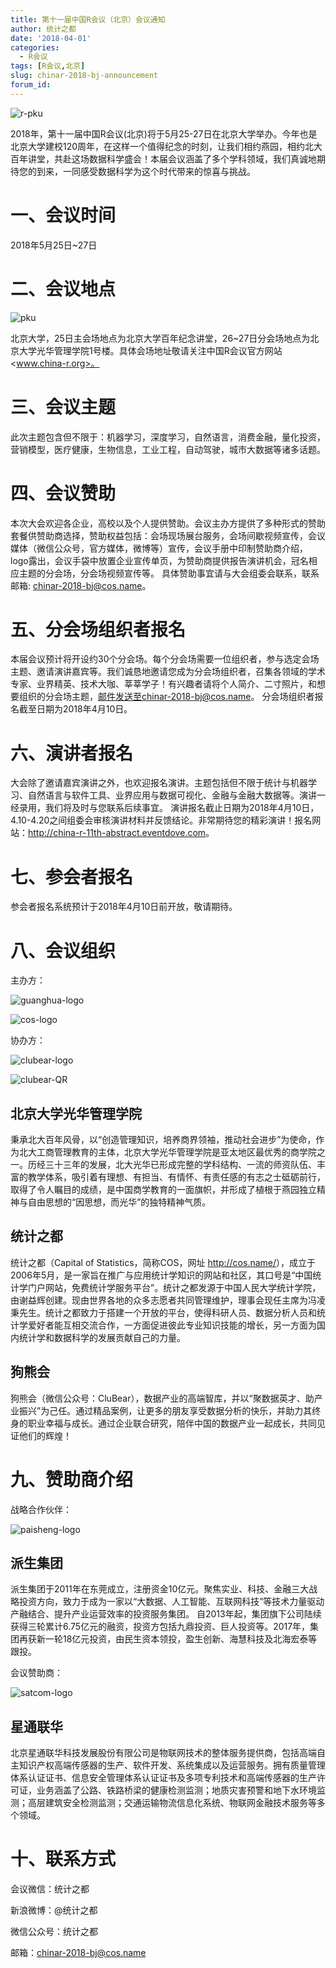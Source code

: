 ```yaml
---
title: 第十一届中国R会议（北京）会议通知
author: 统计之都
date: '2018-04-01'
categories:
  - R会议
tags: [R会议,北京]
slug: chinar-2018-bj-announcement
forum_id: 
---
```


![r-pku](https://mmbiz.qpic.cn/mmbiz_png/dMFkbmlFTgdgQZibLDevPKhicrhic6xumPUBpDMrmIwYToN92ZyDjcUu4upBsN5zzuKeoKVoTEeSmEkcoKG0wBYQA/640?wx_fmt=png)

2018年，第十一届中国R会议(北京)将于5月25-27日在北京大学举办。今年也是北京大学建校120周年，在这样一个值得纪念的时刻，让我们相约燕园，相约北大百年讲堂，共赴这场数据科学盛会！本届会议涵盖了多个学科领域，我们真诚地期待您的到来，一同感受数据科学为这个时代带来的惊喜与挑战。

# 一、会议时间

2018年5月25日~27日

# 二、会议地点

![pku](https://mmbiz.qpic.cn/mmbiz_jpg/dMFkbmlFTgdgQZibLDevPKhicrhic6xumPU5ToB8Jz3X2zK7M9O3TnhrPJDHp4rNaGAZ6Cia5NPkaIKMic3iaLFX4UZA/640?wx_fmt=jpeg)

北京大学，25日主会场地点为北京大学百年纪念讲堂，26~27日分会场地点为北京大学光华管理学院1号楼。具体会场地址敬请关注中国R会议官方网站<www.china-r.org>。

# 三、会议主题

此次主题包含但不限于：机器学习，深度学习，自然语言，消费金融，量化投资，营销模型，医疗健康，生物信息，工业工程，自动驾驶，城市大数据等诸多话题。

# 四、会议赞助

本次大会欢迎各企业，高校以及个人提供赞助。会议主办方提供了多种形式的赞助套餐供赞助商选择，赞助权益包括：会场现场展台服务，会场间歇视频宣传，会议媒体（微信公众号，官方媒体，微博等）宣传，会议手册中印制赞助商介绍，logo露出，会议手袋中放置企业宣传单页，为赞助商提供报告演讲机会，冠名相应主题的分会场，分会场视频宣传等。
具体赞助事宜请与大会组委会联系，联系邮箱: chinar-2018-bj@cos.name。

# 五、分会场组织者报名

本届会议预计将开设约30个分会场。每个分会场需要一位组织者，参与选定会场主题、邀请演讲嘉宾等。我们诚恳地邀请您成为分会场组织者，召集各领域的学术专家、业界精英、技术大咖、莘莘学子！有兴趣者请将个人简介、二寸照片，和想要组织的分会场主题，邮件发送至chinar-2018-bj@cos.name。
分会场组织者报名截至日期为2018年4月10日。

# 六、演讲者报名

大会除了邀请嘉宾演讲之外，也欢迎报名演讲。主题包括但不限于统计与机器学习、自然语言与软件工具、业界应用与数据可视化、金融与金融大数据等。演讲一经录用，我们将及时与您联系后续事宜。
演讲报名截止日期为2018年4月10日，4.10-4.20之间组委会审核演讲材料并反馈结论。非常期待您的精彩演讲！报名网站：<http://china-r-11th-abstract.eventdove.com>。

# 七、参会者报名

参会者报名系统预计于2018年4月10日前开放，敬请期待。

# 八、会议组织

主办方：

![guanghua-logo](https://mmbiz.qpic.cn/mmbiz_jpg/dMFkbmlFTgdgQZibLDevPKhicrhic6xumPUJOHriaHgPg6hvgbkpRtdtl2UM46ia9iaSlDicSDXp5ou0UkYeD64IyWAJw/640?wx_fmt=jpeg)

![cos-logo](https://mmbiz.qpic.cn/mmbiz_png/dMFkbmlFTgdgQZibLDevPKhicrhic6xumPU5gZ4RFZibQMZxuE5fyTcmgdg9I8FtqAsI4bRnfqXJOicBXTQNb1tsm5A/640?wx_fmt=png)

协办方：

![clubear-logo](https://mmbiz.qpic.cn/mmbiz_jpg/dMFkbmlFTgdgQZibLDevPKhicrhic6xumPUibIpfdpkTmEAU5Mvia2ZPHoiarQn38GfUOEHyKfjLDWIk8Gvwbibb94Q1w/640?wx_fmt=jpeg)

![clubear-QR](https://mmbiz.qpic.cn/mmbiz_jpg/dMFkbmlFTgdgQZibLDevPKhicrhic6xumPUbwrlGvyfdFg3BZhIxol9NPa6jonbAomrGKdTz2licKro76T6q8pv0FA/640?wx_fmt=jpeg)

## 北京大学光华管理学院

秉承北大百年风骨，以“创造管理知识，培养商界领袖，推动社会进步”为使命，作为北大工商管理教育的主体，北京大学光华管理学院是亚太地区最优秀的商学院之一。历经三十三年的发展，北大光华已形成完整的学科结构、一流的师资队伍、丰富的教学体系，吸引着有理想、有担当、有情怀、有责任感的有志之士砥砺前行，取得了令人瞩目的成绩，是中国商学教育的一面旗帜，并形成了植根于燕园独立精神与自由思想的“因思想，而光华”的独特精神气质。

## 统计之都

统计之都（Capital of Statistics，简称COS，网址 <http://cos.name/>），成立于2006年5月，是一家旨在推广与应用统计学知识的网站和社区，其口号是“中国统计学门户网站，免费统计学服务平台”。统计之都发源于中国人民大学统计学院，由谢益辉创建。现由世界各地的众多志愿者共同管理维护，理事会现任主席为冯凌秉先生。统计之都致力于搭建一个开放的平台，使得科研人员、数据分析人员和统计学爱好者能互相交流合作，一方面促进彼此专业知识技能的增长，另一方面为国内统计学和数据科学的发展贡献自己的力量。

## 狗熊会

狗熊会（微信公众号：CluBear），数据产业的高端智库，并以“聚数据英才、助产业振兴”为己任。通过精品案例，让更多的朋友享受数据分析的快乐，并助力其终身的职业幸福与成长。通过企业联合研究，陪伴中国的数据产业一起成长，共同见证他们的辉煌！

# 九、赞助商介绍

战略合作伙伴：

![paisheng-logo](http://chinar.xueqingtv.com/img/logo_ptg.jpg)

## 派生集团

派生集团于2011年在东莞成立，注册资金10亿元。聚焦实业、科技、金融三大战略投资方向，致力于成为一家以“大数据、人工智能、互联网科技”等技术力量驱动产融结合、提升产业运营效率的投资服务集团。
自2013年起，集团旗下公司陆续获得三轮累计6.75亿元的融资，投资方包括九鼎投资、巨人投资等。2017年，集团再获新一轮18亿元投资，由民生资本领投，盈生创新、海慧科技及北海宏泰等跟投。

会议赞助商：

![satcom-logo](https://mmbiz.qpic.cn/mmbiz_png/dMFkbmlFTgdgQZibLDevPKhicrhic6xumPUM3D7ZxPPC3vv1uzvBWFStriaPoFrRV146LuYHIOFF29hoAWayfGOvyQ/640?wx_fmt=png)

## 星通联华

北京星通联华科技发展股份有限公司是物联网技术的整体服务提供商，包括高端自主知识产权高端传感器的生产、软件开发、系统集成以及运营服务。拥有质量管理体系认证证书、信息安全管理体系认证证书及多项专利技术和高端传感器的生产许可证，业务涵盖了公路、铁路桥梁的健康检测监测；地质灾害预警和地下水环境监测；高层建筑安全检测监测；交通运输物流信息化系统、物联网金融技术服务等多个领域。

# 十、联系方式

会议微信：统计之都

新浪微博：@统计之都

微信公众号：统计之都

邮箱：chinar-2018-bj@cos.name
